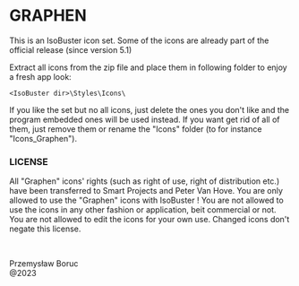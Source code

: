 # GRAPHEN

This is an IsoBuster icon set. 
Some of the icons are already part of the official release (since version 5.1)

Extract all icons from the zip file and place them in following folder to enjoy a fresh app look: 

    <IsoBuster dir>\Styles\Icons\

If you like the set but no all icons, just delete the ones you don't like and the program embedded ones will be used instead. 
If you want get rid of all of them, just remove them or rename the "Icons" folder (to for instance "Icons_Graphen").

### LICENSE

All "Graphen" icons' rights (such as right of use, right of distribution etc.) have been transferred to Smart Projects and Peter Van Hove.
You are only allowed to use the "Graphen" icons with IsoBuster !
You are not allowed to use the icons in any other fashion or application, beit commercial or not. 
You are not allowed to edit the icons for your own use.  Changed icons don't negate this license.

<br>

Przemysław Boruc
<br>
@2023
